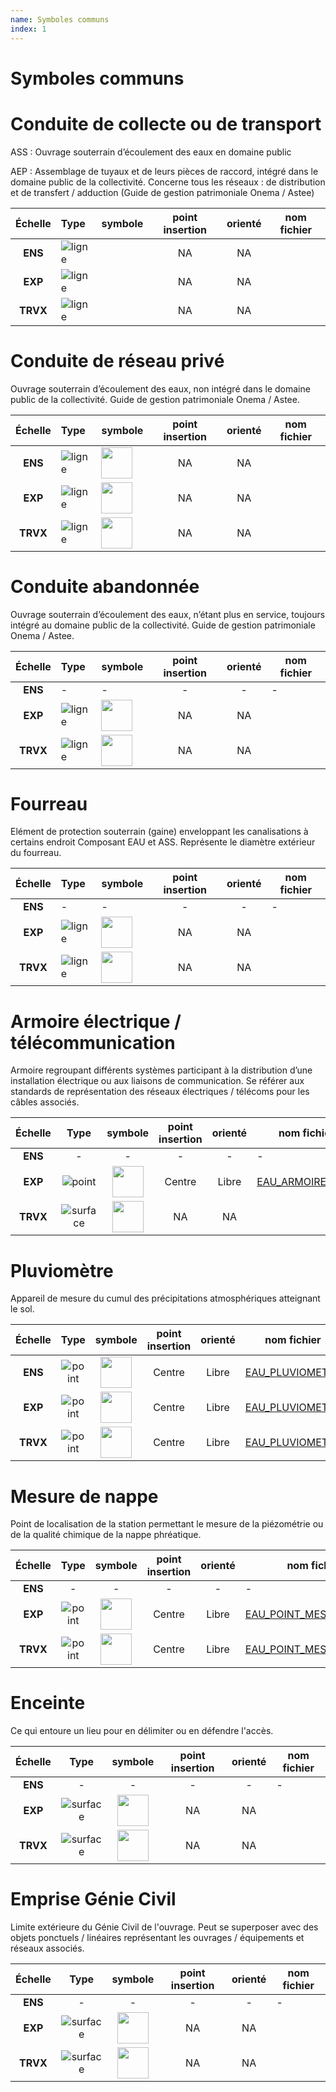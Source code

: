 ```yaml
---
name: Symboles communs
index: 1
---
```

# Symboles communs

# Conduite de collecte ou de transport
ASS : Ouvrage souterrain d’écoulement des eaux en domaine public

AEP : Assemblage de tuyaux et de leurs pièces de raccord, intégré dans le domaine public de la collectivité. Concerne tous les réseaux : de distribution et de transfert / adduction (Guide de gestion patrimoniale Onema / Astee)

| Échelle | Type | symbole | point insertion | orienté | nom fichier |
|:-------------:|:----|--------|:--------:|:--------:|--------|
| **ENS** | ![ligne](/images/symbole/polyline-pt-svgrepo-com.svg) | [](/images/symbole/conduite.svg) | NA | NA |  |
| **EXP** | ![ligne](/images/symbole/polyline-pt-svgrepo-com.svg) | [](/images/symbole/conduite.svg) | NA | NA |  |
| **TRVX** | ![ligne](/images/symbole/polyline-pt-svgrepo-com.svg) | [](/images/symbole/conduite.svg) | NA | NA |  |

# Conduite de réseau privé
Ouvrage souterrain d’écoulement des eaux, non intégré dans le domaine public de la collectivité. Guide de gestion patrimoniale Onema / Astee.

| Échelle | Type | symbole | point insertion | orienté | nom fichier |
|:-------------:|:----|--------|:--------:|:--------:|--------|
| **ENS** | ![ligne](/images/symbole/polyline-pt-svgrepo-com.svg) | <img src="/images/symbole/conduite_prive.svg" width="50"/>  | NA | NA |  |
| **EXP** | ![ligne](/images/symbole/polyline-pt-svgrepo-com.svg) | <img src="/images/symbole/conduite_prive.svg" width="50"/> | NA | NA |  |
| **TRVX** | ![ligne](/images/symbole/polyline-pt-svgrepo-com.svg) | <img src="/images/symbole/conduite_prive.svg" width="50"/> | NA | NA |  |

# Conduite abandonnée
Ouvrage souterrain d’écoulement des eaux, n’étant plus en service, toujours intégré au domaine public de la collectivité. Guide de gestion patrimoniale Onema / Astee.

| Échelle | Type | symbole | point insertion | orienté | nom fichier |
|:-------------:|:----|--------|:--------:|:--------:|--------|
| **ENS** |  - | - | - | - | - |
| **EXP** | ![ligne](/images/symbole/polyline-pt-svgrepo-com.svg) | <img src="/images/symbole/abandonne_nb.svg" width="50"/> | NA | NA |  |
| **TRVX** | ![ligne](/images/symbole/polyline-pt-svgrepo-com.svg) | <img src="/images/symbole/abandonne_nb.svg" width="50"/> | NA | NA |  |

# Fourreau
Elément de protection souterrain (gaine) enveloppant les canalisations à certains endroit
Composant EAU et ASS. Représente le diamètre extérieur du fourreau.

| Échelle | Type | symbole | point insertion | orienté | nom fichier |
|:-------------:|:----|--------|:--------:|:--------:|--------|
| **ENS** |  - | - | - | - | - |
| **EXP** | ![ligne](/images/symbole/polyline-pt-svgrepo-com.svg) | <img src="/images/symbole/fourreau_nb.svg" width="50"/> | NA | NA |  |
| **TRVX** | ![ligne](/images/symbole/polyline-pt-svgrepo-com.svg) | <img src="/images/symbole/fourreau_nb.svg" width="50"/> | NA | NA |  |

# Armoire électrique / télécommunication
Armoire regroupant différents systèmes participant à la distribution d’une installation électrique ou aux liaisons de communication. Se référer aux standards de représentation des réseaux électriques / télécoms pour les câbles associés.

| Échelle | Type | symbole | point insertion | orienté | nom fichier |
|:-------------:|:----:|:--------:|:--------:|:--------:|--------|
| **ENS** | - | - | - | - | - |
| **EXP** | ![point](/images/symbole/point-svgrepo-com.svg) | <img src="https://github.com/cnigfr/StaR-Eau/blob/main/collections/assainissement/PNG/EAU_ARMOIRE_ELEC.png" width="50"/> | Centre | Libre | [EAU_ARMOIRE_ELEC](https://github.com/cnigfr/StaR-Eau/blob/main/collections/assainissement/svg/EAU_ARMOIRE_ELEC.svg) |
| **TRVX** | ![surface](/images/symbole/polygon-pt-svgrepo-com.svg) | <img src="/images/symbole/empriseGC_surface.svg"  width="50"/> | NA | NA |  |

# Pluviomètre
Appareil de mesure du cumul des précipitations atmosphériques atteignant le sol.

| Échelle | Type | symbole | point insertion | orienté | nom fichier |
|:-------------:|:----:|:--------:|:--------:|:--------:|--------|
| **ENS** | ![point](/images/symbole/point-svgrepo-com.svg) | <img src="https://github.com/cnigfr/StaR-Eau/blob/main/collections/assainissement/PNG/EAU_PLUVIOMETRE.png" width="50"/> | Centre | Libre | [EAU_PLUVIOMETRE](https://github.com/cnigfr/StaR-Eau/blob/main/collections/assainissement/svg/EAU_PLUVIOMETRE.svg) |
| **EXP** | ![point](/images/symbole/point-svgrepo-com.svg) | <img src="https://github.com/cnigfr/StaR-Eau/blob/main/collections/assainissement/PNG/EAU_PLUVIOMETRE.png" width="50"/> | Centre | Libre | [EAU_PLUVIOMETRE](https://github.com/cnigfr/StaR-Eau/blob/main/collections/assainissement/svg/EAU_PLUVIOMETRE.svg) |
| **TRVX** | ![point](/images/symbole/point-svgrepo-com.svg) | <img src="https://github.com/cnigfr/StaR-Eau/blob/main/collections/assainissement/PNG/EAU_PLUVIOMETRE.png" width="50"/> | Centre | Libre | [EAU_PLUVIOMETRE](https://github.com/cnigfr/StaR-Eau/blob/main/collections/assainissement/svg/EAU_PLUVIOMETRE.svg) |

# Mesure de nappe
Point de localisation de la station permettant le mesure de la piézométrie ou de la qualité chimique de la nappe phréatique.

| Échelle | Type | symbole | point insertion | orienté | nom fichier |
|:-------------:|:----:|:--------:|:--------:|:--------:|--------|
| **ENS** | - | - | - | - | - |
| **EXP** | ![point](/images/symbole/point-svgrepo-com.svg) | <img src="https://github.com/cnigfr/StaR-Eau/blob/main/collections/assainissement/PNG/EAU_POINT_MESURE_NAPPE.png" width="50"/> | Centre | Libre | [EAU_POINT_MESURE_NAPPE](https://github.com/cnigfr/StaR-Eau/blob/main/collections/assainissement/svg/EAU_POINT_MESURE_NAPPE.svg) |
| **TRVX** | ![point](/images/symbole/point-svgrepo-com.svg) | <img src="https://github.com/cnigfr/StaR-Eau/blob/main/collections/assainissement/PNG/EAU_POINT_MESURE_NAPPE.png" width="50"/> | Centre | Libre | [EAU_POINT_MESURE_NAPPE](https://github.com/cnigfr/StaR-Eau/blob/main/collections/assainissement/svg/EAU_POINT_MESURE_NAPPE.svg) |

# Enceinte
Ce qui entoure un lieu pour en délimiter ou en défendre l'accès.

| Échelle | Type | symbole | point insertion | orienté | nom fichier |
|:-------------:|:----:|:--------:|:--------:|:--------:|--------|
| **ENS** | - | - | - | - | - |
| **EXP** | ![surface](/images/symbole/polygon-pt-svgrepo-com.svg) | <img src="/images/symbole/enceinte_surface.svg"  width="50"/> | NA | NA |  |
| **TRVX** | ![surface](/images/symbole/polygon-pt-svgrepo-com.svg) | <img src="/images/symbole/enceinte_surface.svg"  width="50"/> | NA | NA |  |

# Emprise Génie Civil
Limite extérieure du Génie Civil de l'ouvrage. Peut se superposer avec des objets ponctuels / linéaires représentant les ouvrages / équipements et réseaux associés.

| Échelle | Type | symbole | point insertion | orienté | nom fichier |
|:-------------:|:----:|:--------:|:--------:|:--------:|--------|
| **ENS** | - | - | - | - | - |
| **EXP** | ![surface](/images/symbole/polygon-pt-svgrepo-com.svg) | <img src="/images/symbole/empriseGC_surface.svg"  width="50"/> | NA | NA |  |
| **TRVX** | ![surface](/images/symbole/polygon-pt-svgrepo-com.svg) | <img src="/images/symbole/empriseGC_surface.svg"  width="50"/> | NA | NA |  |